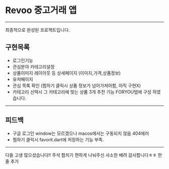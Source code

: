 # Revoo 중고거래 앱
---
최종적으로 완성된 프로잭트입니다.
## 구현목록 
- 로그인기능
- 관심분야 카테고리설정
- 상품이미지 레이아웃 등 상세페이지 (이미지,가격,상품정보)
- 유저페이지
- 관심 목록 확인 (찜하기 클릭시 상품 정보가 넘어가져아함, 아직 구현X)
- 카테고리 선택시 그 카테고리에 맞는 상품 3개 추천 기능 FORYOU탭에 구성 하였습니다.
---
## 피드백 
- 구글 로그인 window는 모르겠으나 macos에서는 구동되지 않음 404에러
- 찜하기 클릭시 favorit.dart에 저장하는 기능 부족.

---
다들 고생 많으셨습니다!! 주석 합치기 편하게 나눠주신 사소한 배려 감사합니다ㅎㅎ
한 줄 추가
